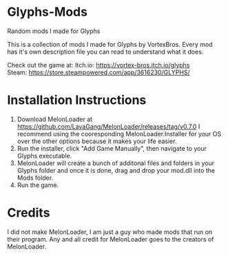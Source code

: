 # Glyphs-Mods
Random mods I made for Glyphs

This is a collection of mods I made for Glyphs by VortexBros. Every mod has it's own description file you can read to understand what it does.

Check out the game at:
Itch.io: https://vortex-bros.itch.io/glyphs  
Steam: https://store.steampowered.com/app/3616230/GLYPHS/

# Installation Instructions
1) Download MelonLoader at https://github.com/LavaGang/MelonLoader/releases/tag/v0.7.0 I recommend using the cooresponding MelonLoader.Installer for your OS over the other options because it makes your life easier.
2) Run the installer, click "Add Game Manually", then navigate to your Glyphs executable.
3) MelonLoader will create a bunch of additonal files and folders in your Glyphs folder and once it is done, drag and drop your mod.dll into the Mods folder.
4) Run the game.

# Credits
I did not make MelonLoader, I am just a guy who made mods that run on their program. Any and all credit for MelonLoader goes to the creators of MelonLoader.
